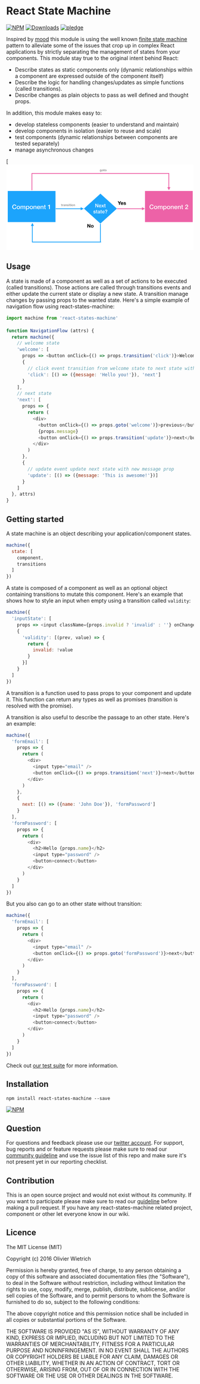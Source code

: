 # React State Machine

[![NPM](https://img.shields.io/npm/v/react-states-machine.svg?style=flat-square)](https://www.npmjs.com/package/react-states-machine)
[![Downloads](https://img.shields.io/npm/dm/react-states-machine.svg?style=flat-square)](http://npm-stat.com/charts.html?package=react-states-machine)
[![pledge](https://bredele.github.io/contributing-guide/community-pledge.svg)](https://github.com/bredele/contributing-guide/blob/master/community.md)

Inspired by [mood](https://github.com/bredele/mood) this module is using the well known [finite state machine](https://en.wikipedia.org/wiki/Finite-state_machine) pattern to alleviate some of the issues that crop up in complex React applications by strictly separating the management of states from your components. This module stay true to the original intent behind React:
  - Describe states as static components only (dynamic relationships within a component are expressed outside of the component itself)
  - Describe the logic for handling changes/updates as simple functions (called transitions).
  - Describe changes as plain objects to pass as well defined and thought props.

In addition, this module makes easy to:
  - develop stateless components (easier to understand and maintain)
  - develop components in isolation (easier to reuse and scale)
  - test components (dynamic relationships between components are tested separately)
  - manage asynchronous changes

[![react-states-machine](./diagram.png)


## Usage

A state is made of a component as well as a set of actions to be executed (called transitions). Those actions are called through transitions events and either update the current state or display a new state. A transition manage changes by passing props to the wanted state. Here's a simple example of navigation flow using react-states-machine:


```js
import machine from 'react-states-machine'

function NavigationFlow (attrs) {
  return machine({
    // welcome state
    'welcome': [
      props => <button onClick={() => props.transition('click')}>Welcome</button>,
      {
        // click event transition from welcome state to next state with a new message prop
        'click': [() => ({message: 'Hello you!'}), 'next']
      }
    ],
    // next state
    'next': [
      props => {
        return (
          <div>
            <button onClick={() => props.goto('welcome')}>previous</button>
            {props.message}
            <button onClick={() => props.transition('update')}>next</button>
          </div>
        )
      },
      {
        // update event update next state with new message prop
        'update': [() => ({message: 'This is awesome!'})]
      }
    ]
  }, attrs)
}
```

## Getting started

A state machine is an object describing your application/component states.

```js
machine({
  state: [
    component,
    transitions
  ]
})
```

A state is composed of a component as well as an optional object containing transitions to mutate this component. Here's an example that shows how to style an input when empty using a transition called `validity`:

```js
machine({
  'inputState': [
    props => <input className={props.invalid ? 'invalid' : ''} onChange={e => props.transition('validity', e.target.value)}/>,
    {
      'validity': [(prev, value) => {
        return {
          invalid: !value
        }
      }]
    }
  ]
})
```

A transition is a function used to pass props to your component and update it. This function can return any types as well as promises (transition is resolved with the promise).

A transition is also useful to describe the passage to an other state. Here's an example:

```js
machine({
  'formEmail': [
    props => {
      return (
        <div>
          <input type="email" />
          <button onClick={() => props.transition('next')}>next</button>
        </div>
      )
    },
    {
      next: [() => ({name: 'John Doe'}), 'formPassword']
    }
  ],
  'formPassword': [
    props => {
      return (
        <div>
          <h2>Hello {props.name}</h2>
          <input type="password" />
          <button>connect</button>
        </div>
      )
    }
  ]
})
```

But you also can go to an other state without transition:

```js
machine({
  'formEmail': [
    props => {
      return (
        <div>
          <input type="email" />
          <button onClick={() => props.goto('formPassword')}>next</button>
        </div>
      )
    }
  ],
  'formPassword': [
    props => {
      return (
        <div>
          <h2>Hello {props.name}</h2>
          <input type="password" />
          <button>connect</button>
        </div>
      )
    }
  ]
})
```

Check out [our test suite](./test/react-states-machine.test.js) for more information.

## Installation

```shell
npm install react-states-machine --save
```

[![NPM](https://nodei.co/npm/react-states-machine.png)](https://nodei.co/npm/react-states-machine/)


## Question

For questions and feedback please use our [twitter account](https://twitter.com/bredeleca). For support, bug reports and or feature requests please make sure to read our
<a href="https://github.com/bredele/contributing-guide/blob/master/community.md" target="_blank">community guideline</a> and use the issue list of this repo and make sure it's not present yet in our reporting checklist.

## Contribution

This is an open source project and would not exist without its community. If you want to participate please make sure to read our <a href="https://github.com/bredele/contributing-guide/blob/master/community.md" target="_blank">guideline</a> before making a pull request. If you have any react-states-machine related project, component or other let everyone know in our wiki.


## Licence

The MIT License (MIT)

Copyright (c) 2016 Olivier Wietrich

Permission is hereby granted, free of charge, to any person obtaining a copy
of this software and associated documentation files (the "Software"), to deal
in the Software without restriction, including without limitation the rights
to use, copy, modify, merge, publish, distribute, sublicense, and/or sell
copies of the Software, and to permit persons to whom the Software is
furnished to do so, subject to the following conditions:

The above copyright notice and this permission notice shall be included in all
copies or substantial portions of the Software.

THE SOFTWARE IS PROVIDED "AS IS", WITHOUT WARRANTY OF ANY KIND, EXPRESS OR
IMPLIED, INCLUDING BUT NOT LIMITED TO THE WARRANTIES OF MERCHANTABILITY,
FITNESS FOR A PARTICULAR PURPOSE AND NONINFRINGEMENT. IN NO EVENT SHALL THE
AUTHORS OR COPYRIGHT HOLDERS BE LIABLE FOR ANY CLAIM, DAMAGES OR OTHER
LIABILITY, WHETHER IN AN ACTION OF CONTRACT, TORT OR OTHERWISE, ARISING FROM,
OUT OF OR IN CONNECTION WITH THE SOFTWARE OR THE USE OR OTHER DEALINGS IN THE
SOFTWARE.
